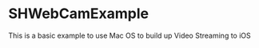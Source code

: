 SHWebCamExample
===============

This is a basic example to use Mac OS to build up Video Streaming to iOS
